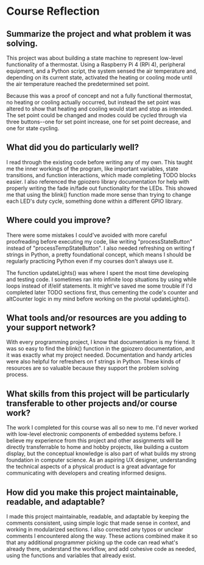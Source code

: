 # Course Reflection
Summarize the project and what problem it was solving.
-
This project was about building a state machine to represent low-level functionality of a thermostat. Using a Raspberry Pi 4 (RPi 4), peripheral equipment, and a Python script, the system sensed the air temperature and, depending on its current state, activated the heating or cooling mode until the air temperature reached the predetermined set point. 

Because this was a proof of concept and not a fully functional thermostat, no heating or cooling actually occurred, but instead the set point was altered to show that heating and cooling would start and stop as intended. The set point could be changed and modes could be cycled through via three buttons--one for set point increase, one for set point decrease, and one for state cycling.

What did you do particularly well?
-
I read through the existing code before writing any of my own. This taught me the inner workings of the program, like important variables, state transitions, and function interactions, which made completing TODO blocks easier. I also referenced the gpiozero library documentation for help with properly writing the fade in/fade out functionality for the LEDs. This showed me that using the blink() function made more sense than trying to change each LED's duty cycle, something done within a different GPIO library.

Where could you improve?
-
There were some mistakes I could've avoided with more careful proofreading before executing my code, like writing "processStateButton" instead of "processTempStateButton". I also needed refreshing on writing f strings in Python, a pretty foundational concept, which means I should be regularly practicing Python even if my courses don't always use it.


The function updateLights() was where I spent the most time developing and testing code. I sometimes ran into infinite loop situations by using while loops instead of if/elif statements. It might've saved me some trouble if I'd completed later TODO sections first, thus cementing the code's counter and altCounter logic in my mind before working on the pivotal updateLights().

What tools and/or resources are you adding to your support network?
-
With every programming project, I know that documentation is my friend. It was so easy to find the blink() function in the gpiozero documentation, and it was exactly what my project needed. Documentation and handy articles were also helpful for refreshers on f strings in Python. These kinds of resources are so valuable because they support the problem solving process.

What skills from this project will be particularly transferable to other projects and/or course work?
-
The work I completed for this course was all so new to me. I'd never worked with low-level electronic components of embedded systems before. I believe my experience from this project and other assignments will be directly transferrable to home and hobby projects, like building a custom display, but the conceptual knowledge is also part of what builds my strong foundation in computer science. As an aspiring UX designer, understanding the technical aspects of a physical product is a great advantage for communicating with developers and creating informed designs.

How did you make this project maintainable, readable, and adaptable?
-
I made this project maintainable, readable, and adaptable by keeping the comments consistent, using simple logic that made sense in context, and working in modularized sections. I also corrected any typos or unclear comments I encountered along the way. These actions combined make it so that any additional programmer picking up the code can read what's already there, understand the workflow, and add cohesive code as needed, using the functions and variables that already exist.
